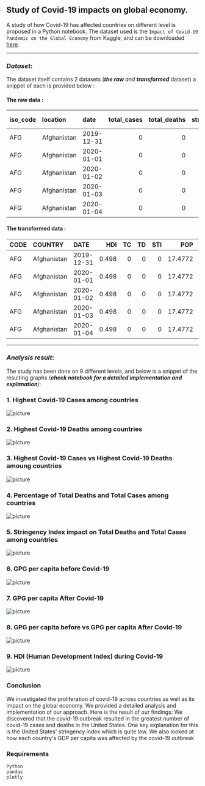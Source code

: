 ## Study of Covid-19 impacts on global economy.
A study of how Covid-19 has affected countries
on different level is proposed in a Python notebook.
The dataset used is the `Impact of Covid-19 Pandemic on the Global Economy` from Kaggle, and can be downloaded [here](https://www.kaggle.com/datasets/shashwatwork/impact-of-covid19-pandemic-on-the-global-economy).

---
### _Dataset_:
The dataset itself contains 2 datasets (_**the raw** and **transformed**_ dataset) a snippet of each is provided below : 
#### **The raw data** : 

| iso_code   | location    | date       |   total_cases |   total_deaths |   stringency_index |   population |   gdp_per_capita |   human_development_index | Unnamed: 9   | Unnamed: 10   | Unnamed: 11   |   Unnamed: 12 |   Unnamed: 13 |
|:-----------|:------------|:-----------|--------------:|---------------:|-------------------:|-------------:|-----------------:|--------------------------:|:-------------|:--------------|:--------------|--------------:|--------------:|
| AFG        | Afghanistan | 2019-12-31 |             0 |              0 |                  0 |     38928341 |          1803.99 |                     0.498 | #NUM!        | #NUM!         | #NUM!         |       17.4772 |       7.49775 |
| AFG        | Afghanistan | 2020-01-01 |             0 |              0 |                  0 |     38928341 |          1803.99 |                     0.498 | #NUM!        | #NUM!         | #NUM!         |       17.4772 |       7.49775 |
| AFG        | Afghanistan | 2020-01-02 |             0 |              0 |                  0 |     38928341 |          1803.99 |                     0.498 | #NUM!        | #NUM!         | #NUM!         |       17.4772 |       7.49775 |
| AFG        | Afghanistan | 2020-01-03 |             0 |              0 |                  0 |     38928341 |          1803.99 |                     0.498 | #NUM!        | #NUM!         | #NUM!         |       17.4772 |       7.49775 |
| AFG        | Afghanistan | 2020-01-04 |             0 |              0 |                  0 |     38928341 |          1803.99 |                     0.498 | #NUM!        | #NUM!         | #NUM!         |       17.4772 |       7.49775 |

#### **The transformed data** :

| CODE   | COUNTRY     | DATE       |   HDI |   TC |   TD |   STI |     POP |   GDPCAP |
|:-------|:------------|:-----------|------:|-----:|-----:|------:|--------:|---------:|
| AFG    | Afghanistan | 2019-12-31 | 0.498 |    0 |    0 |     0 | 17.4772 |  7.49775 |
| AFG    | Afghanistan | 2020-01-01 | 0.498 |    0 |    0 |     0 | 17.4772 |  7.49775 |
| AFG    | Afghanistan | 2020-01-02 | 0.498 |    0 |    0 |     0 | 17.4772 |  7.49775 |
| AFG    | Afghanistan | 2020-01-03 | 0.498 |    0 |    0 |     0 | 17.4772 |  7.49775 |
| AFG    | Afghanistan | 2020-01-04 | 0.498 |    0 |    0 |     0 | 17.4772 |  7.49775 |

---
### _Analysis result_:
The study has been done on 9 different levels, and below is 
a snippet of the resulting graphs (*__check notebook for a detailed implementation and explanation__*):
### 1. **Highest Covid-19 Cases among countries**
![picture](./graph_results/1.png)
### 2. **Highest Covid-19 Deaths among countries**
![picture](./graph_results/2.png)
### 3. **Highest Covid-19 Cases vs Highest Covid-19 Deaths amoung countries**
![picture](./graph_results/3.png)
### 4. **Percentage of Total Deaths and Total Cases among countries**
![picture](./graph_results/4.png)
### 5. **Stringency Index impact on Total Deaths and Total Cases among countries**
![picture](./graph_results/5.png)
### 6. **GPG per capita before Covid-19**
![picture](./graph_results/6.png)
### 7. **GPG per capita After Covid-19**
![picture](./graph_results/7.png)
### 8. **GPG per capita before vs GPG per capita After Covid-19**
![picture](./graph_results/8.png)
### 9. **HDI (Human Development Index) during Covid-19**
![picture](./graph_results/9.png)
### Conclusion
We investigated the proliferation of covid-19 across countries as well as its impact on the global economy. We provided a detailed analysis and implementation of our approach. Here is the result of our findings: We discovered that the covid-19 outbreak resulted in the greatest number of covid-19 cases and deaths in the United States. One key explanation for this is the United States' stringency index which is quite low. We also looked at how each country's GDP per capita was affected by the covid-19 outbreak

### Requirements

```
Python 
pandas
plotly
```